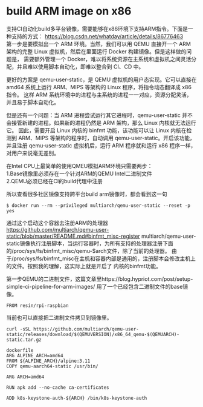 # build ARM image on x86
支持CI自动化build多平台镜像，需要能够在x86环境下支持ARM指令。下面是一种支持的方式：
https://blog.csdn.net/whatday/article/details/86776463  
第一步是要模拟出一个 ARM 环境。当然，我们可以用 QEMU 直接开一个 ARM 架构的完整 Linux 虚拟机，然后在里面运行 Docker 构建镜像。但是这样做的问题是，
需要额外管理一个 Docker，难以将系统资源在主系统和虚拟机之间灵活分配，并且难以使用脚本自动化，即难以整合到 CI、CD 中。

更好的方案是 qemu-user-static，是 QEMU 虚拟机的用户态实现。它可以直接在 amd64 系统上运行 ARM、MIPS 等架构的 Linux 程序，将指令动态翻译成 x86 指令。
这样 ARM 系统环境中的进程与主系统的进程一一对应，资源分配灵活，并且易于脚本自动化。

但是还有一个问题：当 ARM 进程尝试运行其它进程时，qemu-user-static 并不会接管新建的进程。如果新的进程仍然是 ARM 架构，那么 Linux 内核就无法运行它。
因此，需要开启 Linux 内核的 binfmt 功能，该功能可以让 Linux 内核在检测到 ARM、MIPS 等架构的程序时，自动调用 qemu-user-static。开启该功能，
并且注册 qemu-user-static 虚拟机后，运行 ARM 程序就和运行 x86 程序一样，对用户来说毫无差别。

在Intel CPU上最简单的使用QMEU模拟ARM环境只需要两步：  
1.Base镜像里必须存在一个针对ARM的QEMU Intel二进制文件  
2.QEMU必须已经在CI的build代理中注册  

所以查看很多社区镜像支持跨平台build arm镜像时，都会看到这一句
```
$ docker run --rm --privileged multiarch/qemu-user-static --reset -p yes
```
通过这个启动这个容器去注册ARM的处理器
https://github.com/multiarch/qemu-user-static/blob/master/README.md#binfmt_misc-register
multiarch/qemu-user-static镜像执行注册脚本，当运行容器时，为所有支持的处理器注册下面的/proc/sys/fs/binfmt_misc/qemu-$arch文件，除了当前的处理器。
由于/proc/sys/fs/binfmt_misc在主机和容器内部是通用的，注册脚本会修改主机上的文件。按照我的理解，这实际上就是开启了 内核的binfmt功能。

第一步QEMU的二进制文件，这篇文章里https://blog.hypriot.com/post/setup-simple-ci-pipeline-for-arm-images/ 用了一个已经包含二进制文件的base镜像。
```
FROM resin/rpi-raspbian
```

当前也可以直接把二进制文件拷贝到镜像里。

```
curl -sSL https://github.com/multiarch/qemu-user-static/releases/download/$(QEMUVERSION)/x86_64_qemu-$(QEMUARCH)-static.tar.gz

dockerfile
ARG ALPINE_ARCH=amd64
FROM ${ALPINE_ARCH}/alpine:3.11
COPY qemu-aarch64-static /usr/bin/

ARG ARCH=amd64

RUN apk add --no-cache ca-certificates

ADD k8s-keystone-auth-${ARCH} /bin/k8s-keystone-auth
```
